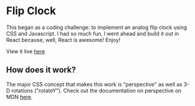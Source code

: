 # Flip Clock

This began as a coding challenge: to implement an analog flip clock using CSS and Javascript. I had so much fun, I went ahead and build it out in React because, well, React is awesome! Enjoy!

View it live [here](http://ogilvie-flip-clock.surge.sh/)

## How does it work?
The major CSS concept that makes this work is "perspective" as well as 3-D rotations ("rotateY"). Check out the documentation on perspective on MDN [here](https://developer.mozilla.org/en-US/docs/Web/CSS/perspective).
